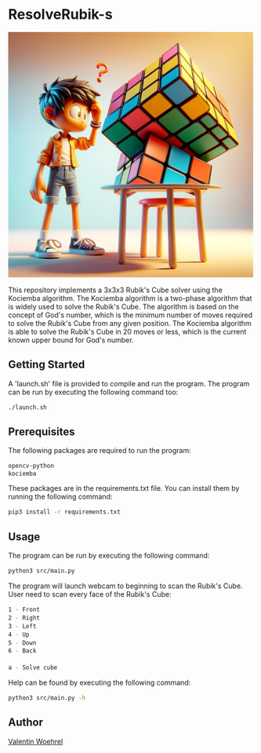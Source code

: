 # ResolveRubik-s

<img src="./assets/rubik&apos;s-cube.png" width="500" />

This repository implements a 3x3x3 Rubik's Cube solver using the Kociemba algorithm. The Kociemba algorithm is a two-phase algorithm that is widely used to solve the Rubik's Cube. The algorithm is based on the concept of God's number, which is the minimum number of moves required to solve the Rubik's Cube from any given position. The Kociemba algorithm is able to solve the Rubik's Cube in 20 moves or less, which is the current known upper bound for God's number.

## Getting Started

A 'launch.sh' file is provided to compile and run the program. The program can be run by executing the following command too:

```bash
./launch.sh
```

## Prerequisites

The following packages are required to run the program:

```
opencv-python
kociemba
```

These packages are in the requirements.txt file. You can install them by running the following command:

```bash
pip3 install -r requirements.txt
```

## Usage

The program can be run by executing the following command:

```bash
python3 src/main.py
```

The program will launch webcam to beginning to scan the Rubik's Cube. User need to
scan every face of the Rubik's Cube:

```bash
1 - Front
2 - Right
3 - Left
4 - Up
5 - Down
6 - Back

a - Solve cube
```

Help can be found by executing the following command:

```bash
python3 src/main.py -h
```

## Author
[Valentin Woehrel](https://github.com/Val1t3)